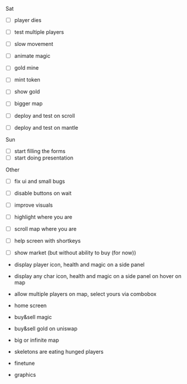 Sat
- [ ] player dies
- [ ] test multiple players

- [ ] slow movement
- [ ] animate magic

- [ ] gold mine
- [ ] mint token
- [ ] show gold
- [ ] bigger map

- [ ] deploy and test on scroll
- [ ] deploy and test on mantle

Sun
- [ ] start filling the forms
- [ ] start doing presentation

Other
- [ ] fix ui and small bugs

- [ ] disable buttons on wait
- [ ] improve visuals
- [ ] highlight where you are
- [ ] scroll map where you are
- [ ] help screen with shortkeys
- [ ] show market (but without ability to buy (for now))

- display player icon, health and magic on a side panel
- display any char icon, health and magic on a side panel on hover on map
- allow multiple players on map, select yours via combobox

- home screen
- buy&sell magic
- buy&sell gold on uniswap
- big or infinite map
- skeletons are eating hunged players

- finetune
- graphics
